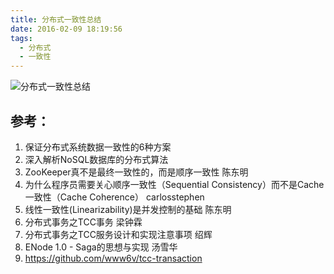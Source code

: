 ```yaml
---
title: 分布式一致性总结
date: 2016-02-09 18:19:56
tags:
  - 分布式
  - 一致性
---
```


![分布式一致性总结](http://www6v.github.io/www6vHome/consistent/consistent.jpg "分布式一致性总结")

## 参考：

1. 保证分布式系统数据一致性的6种方案
2. 深入解析NoSQL数据库的分布式算法
3. ZooKeeper真不是最终一致性的，而是顺序一致性 陈东明
4. 为什么程序员需要关心顺序一致性（Sequential Consistency）而不是Cache一致性（Cache Coherence） carlosstephen
5. 线性一致性(Linearizability)是并发控制的基础 陈东明
6. 分布式事务之TCC事务 梁钟霖
7. 分布式事务之TCC服务设计和实现注意事项 绍辉
8. ENode 1.0 - Saga的思想与实现 汤雪华
9. https://github.com/www6v/tcc-transaction
